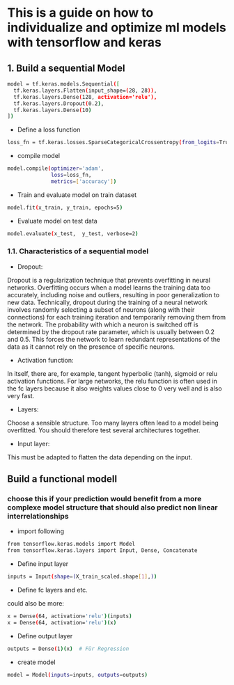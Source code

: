 # This is a guide on how to individualize and optimize ml models with tensorflow and keras

## 1. Build a sequential Model

```sh
model = tf.keras.models.Sequential([
  tf.keras.layers.Flatten(input_shape=(28, 28)),
  tf.keras.layers.Dense(128, activation='relu'),
  tf.keras.layers.Dropout(0.2),
  tf.keras.layers.Dense(10)
])
```

- Define a loss function

```sh
loss_fn = tf.keras.losses.SparseCategoricalCrossentropy(from_logits=True)
```

- compile model

```sh
model.compile(optimizer='adam',
              loss=loss_fn,
              metrics=['accuracy'])
```

- Train and evaluate model on train dataset

```sh
model.fit(x_train, y_train, epochs=5)
```

- Evaluate model on test data

```sh
model.evaluate(x_test,  y_test, verbose=2)
```

### 1.1. Characteristics of a sequential model

- Dropout:

Dropout is a regularization technique that prevents overfitting in neural networks. Overfitting occurs when a model learns the training data too accurately, including noise and outliers, resulting in poor generalization to new data. Technically, dropout during the training of a neural network involves randomly selecting a subset of neurons (along with their connections) for each training iteration and temporarily removing them from the network. The probability with which a neuron is switched off is determined by the dropout rate parameter, which is usually between 0.2 and 0.5. This forces the network to learn redundant representations of the data as it cannot rely on the presence of specific neurons.

- Activation function:

In itself, there are, for example, tangent hyperbolic (tanh), sigmoid or relu activation functions. For large networks, the relu function is often used in the fc layers because it also weights values close to 0 very well and is also very fast. 

- Layers:

Choose a sensible structure. Too many layers often lead to a model being overfitted. You should therefore test several architectures together.

- Input layer:

This must be adapted to flatten the data depending on the input. 


## Build a functional modell

### choose this if your prediction would benefit from a more complexe model structure that should also predict non linear interrelationships

- import following

```sh
from tensorflow.keras.models import Model
from tensorflow.keras.layers import Input, Dense, Concatenate
```

- Define input layer

```sh
inputs = Input(shape=(X_train_scaled.shape[1],))
```

- Define fc layers and etc.

could also be more:

```sh
x = Dense(64, activation='relu')(inputs)
x = Dense(64, activation='relu')(x)
```

- Define output layer

```sh
outputs = Dense(1)(x)  # Für Regression
```

- create model

```sh
model = Model(inputs=inputs, outputs=outputs)
```

